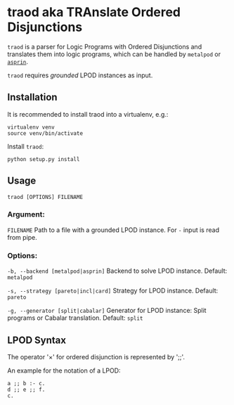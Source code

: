 # traod aka TRAnslate Ordered Disjunctions

`traod` is a parser for Logic Programs with Ordered Disjunctions and translates
them into logic programs, which can be handled by `metalpod` or
[`asprin`](http://potassco.sourceforge.net/labs.html#asprin).

`traod` requires *grounded* LPOD instances as input.

## Installation
It is recommended to install traod into a virtualenv, e.g.:

    virtualenv venv
    source venv/bin/activate

Install `traod`:

    python setup.py install

## Usage

    traod [OPTIONS] FILENAME

### Argument:
`FILENAME` Path to a file with a grounded LPOD instance. For `-` input is read
from pipe.

### Options:
`-b, --backend [metalpod|asprin]`
  Backend to solve LPOD instance.
  Default: `metalpod`

`-s, --strategy [pareto|incl|card]`
  Strategy for LPOD instance.
  Default: `pareto`

`-g, --generator [split|cabalar]`
  Generator for LPOD instance: Split programs or Cabalar translation.
  Default: `split`

## LPOD Syntax
The operator '×' for ordered disjunction is represented by ';;'.

An example for the notation of a LPOD:

    a ;; b :- c.
    d ;; e ;; f.
    c.
